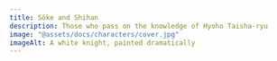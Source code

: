 ```yaml
---
title: Sōke and Shihan
description: Those who pass on the knowledge of Hyoho Taisha-ryu
image: "@assets/docs/characters/cover.jpg"
imageAlt: A white knight, painted dramatically
---
```

